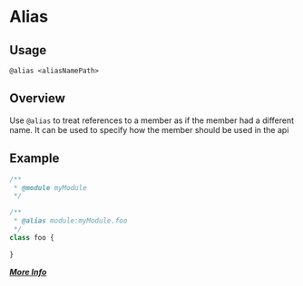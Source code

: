 # Alias

## Usage
`@alias <aliasNamePath>`
 
## Overview
Use `@alias` to treat references to a member as if the member had a different name. 
It can be used to specify how the member should be used in the api

## Example
```javascript
/**
 * @module myModule
 */

/**
 * @alias module:myModule.foo
 */
class foo {
    
}
```

**[_More Info_](http://usejsdoc.org/tags-alias.html)**
